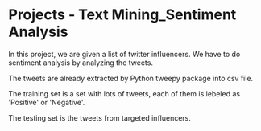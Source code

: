 # Projects - Text Mining_Sentiment Analysis

In this project, we are given a list of twitter influencers. We have to do sentiment analysis by analyzing the tweets.

The tweets are already extracted by Python tweepy package into csv file.

The training set is a set with lots of tweets, each of them is lebeled as 'Positive' or 'Negative'. 

The testing set is the tweets from targeted influencers.
